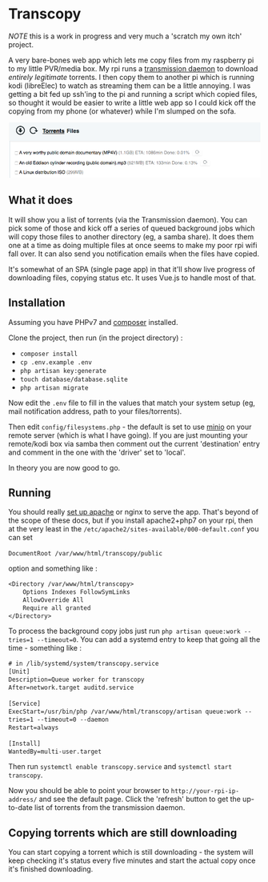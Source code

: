 # Transcopy

*NOTE* this is a work in progress and very much a 'scratch my own itch' project.

A very bare-bones web app which lets me copy files from my raspberry pi to my little PVR/media box.  My rpi runs a [transmission daemon](http://www.techjawab.com/2014/08/how-to-install-transmission-on.html) to download *entirely legitimate* torrents.  I then copy them to another pi which is running kodi (libreElec) to watch as streaming them can be a little annoying.  I was getting a bit fed up ssh'ing to the pi and running a script which copied files, so thought it would be easier to write a little web app so I could kick off the copying from my phone (or whatever) while I'm slumped on the sofa.

![transcopy](./transcopy.png)

## What it does

It will show you a list of torrents (via the Transmission daemon).  You can pick some of those and kick off a series of queued background jobs which will copy those files to another directory (eg, a samba share).  It does them one at a time as doing multiple files at once seems to make my poor rpi wifi fall over.  It can also send you notification emails when the files have copied.

It's somewhat of an SPA (single page app) in that it'll show live progress of downloading files, copying status etc. It uses
Vue.js to handle most of that.

## Installation

Assuming you have PHPv7 and [composer](https://getcomposer.org/) installed.

Clone the project, then run (in the project directory) :

* `composer install`
* `cp .env.example .env`
* `php artisan key:generate`
* `touch database/database.sqlite`
* `php artisan migrate`

Now edit the `.env` file to fill in the values that match your system setup (eg, mail notification address, path to your files/torrents).

Then edit `config/filesystems.php` - the default is set to use [minio](https://minio.io/) on your remote server (which is what I have going).  If you are just mounting your remote/kodi box via samba then comment out the current 'destination' entry and comment in the one with the 'driver' set to 'local'.

In theory you are now good to go.

## Running

You should really [set up apache](https://blog.mythic-beasts.com/2017/03/22/php7-on-a-raspberry-pi-3-in-the-cloud/) or nginx to serve the app.  That's beyond of the scope of these docs, but if you install apache2+php7 on your rpi, then at the very least in the `/etc/apache2/sites-available/000-default.conf` you can set

 `DocumentRoot /var/www/html/transcopy/public`

option and something like :

```
<Directory /var/www/html/transcopy>
	Options Indexes FollowSymLinks
	AllowOverride All
	Require all granted
</Directory>
```

To process the background copy jobs just run `php artisan queue:work --tries=1 --timeout=0`. You can add a systemd entry to keep that going all the time - something like :

```
# in /lib/systemd/system/transcopy.service
[Unit]
Description=Queue worker for transcopy
After=network.target auditd.service

[Service]
ExecStart=/usr/bin/php /var/www/html/transcopy/artisan queue:work --tries=1 --timeout=0 --daemon
Restart=always

[Install]
WantedBy=multi-user.target
```

Then run `systemctl enable transcopy.service` and `systemctl start transcopy`.

Now you should be able to point your browser to `http://your-rpi-ip-address/` and see the default page.  Click the 'refresh' button to get the up-to-date list of torrents from the transmission daemon.

## Copying torrents which are still downloading

You can start copying a torrent which is still downloading - the system will keep
checking it's status every five minutes and start the actual copy once it's
finished downloading.  

